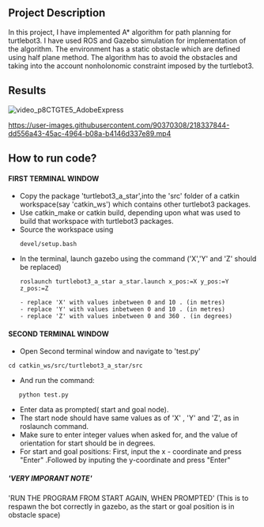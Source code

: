 ## Project Description
In this project, I have implemented A\* algorithm for path planning for turtlebot3. I have used ROS and Gazebo simulation for implementation of the algorithm.
The environment has a static obstacle which are defined using half plane method. The algorithm has to avoid the obstacles and taking into the account nonholonomic
constraint imposed by the turtlebot3.

## Results

![video_p8CTGTE5_AdobeExpress](https://user-images.githubusercontent.com/90370308/218337812-6fed1626-86c6-47c4-9a4a-fa345f80ee43.gif)



https://user-images.githubusercontent.com/90370308/218337844-dd556a43-45ac-4964-b08a-b4146d337e89.mp4




## How to run code?

#### FIRST TERMINAL WINDOW
- Copy the package 'turtlebot3_a_star',into the 'src' folder of a catkin workspace(say 'catkin_ws') which contains other turtlebot3 packages. 
- Use catkin_make or catkin build, depending upon what was used to build that workspace with turtlebot3 packages.
- Source the workspace using
  ```
  devel/setup.bash
  ```

* In the terminal, launch gazebo using the command ('X','Y' and 'Z' should be replaced)
  ```
  roslaunch turtlebot3_a_star a_star.launch x_pos:=X y_pos:=Y z_pos:=Z
  ```
      - replace 'X' with values inbetween 0 and 10 . (in metres) 
      - replace 'Y' with values inbetween 0 and 10 . (in metres)       
      - replace 'Z' with values inbetween 0 and 360 . (in degrees)

#### SECOND TERMINAL WINDOW      
-  Open Second terminal window and navigate to 'test.py' 
  ```
  cd catkin_ws/src/turtlebot3_a_star/src 
  ```
- And run the command:
```
   python test.py   
 ```
   
-  Enter data as prompted( start and goal node).
- The start node should have same values as of 'X' , 'Y' and 'Z', as in roslaunch command. 
- Make sure to enter integer values when asked for, and the value of orientation for start should be in degrees.
- For start and goal positions:
        First, input the x - coordinate and press "Enter" .Followed by inputing the y-coordinate and press "Enter"  
##### 'VERY IMPORANT NOTE' ########     
'RUN THE PROGRAM FROM START AGAIN, WHEN PROMPTED' (This is to respawn the bot correctly in gazebo, as the start or goal position is in obstacle space) 
